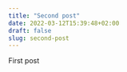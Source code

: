 ```yaml
---
title: "Second post"
date: 2022-03-12T15:39:48+02:00
draft: false
slug: second-post
---
```




First post

